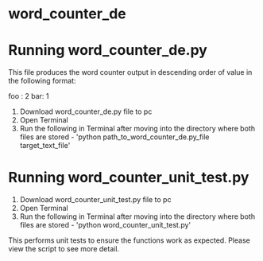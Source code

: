 # word_counter_de

# Running word_counter_de.py 

This file produces the word counter output in descending order of value in the following format:

foo : 2
bar: 1

1. Download word_counter_de.py file to pc
2. Open Terminal
3. Run the following in Terminal after moving into the directory where both files are stored - 'python path_to_word_counter_de.py_file target_text_file'

# Running word_counter_unit_test.py

1. Download word_counter_unit_test.py file to pc
2. Open Terminal
3. Run the following in Terminal after moving into the directory where both files are stored - 'python word_counter_unit_test.py'

This performs unit tests to ensure the functions work as expected. Please view the script to see more detail.
